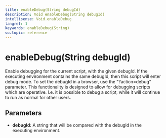 ```yaml
---
title: enableDebug(String debugId)
description: Void enableDebug(String debugId)
intellisense: Void.enableDebug
langref: 1
keywords: enableDebug(String)
so.topic: reference
---
```


# enableDebug(String debugId)

Enable debugging for the current script, with the given debugId. If the executing environment contains the same debugId, then this script will enter debug mode. To set the debugId in a browser, use the "?action=debug" parameter. This functionality is designed to allow for debugging scripts which are operative. I.e. it is possible to debug a script, while it will continue to run as normal for other users.

## Parameters

* **debugId:** A string that will be compared with the debugId in the executing environment.
